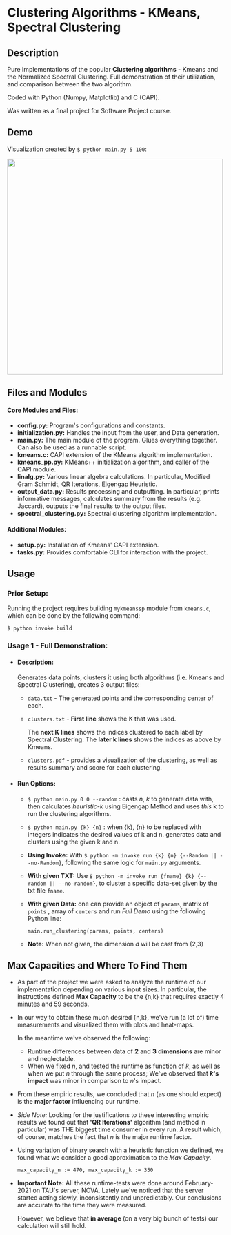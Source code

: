 # Clustering Algorithms - KMeans, Spectral Clustering

## Description
Pure Implementations of the popular **Clustering algorithms** - Kmeans and the 
Normalized Spectral Clustering. 
Full demonstration of their utilization, 
and comparison between the two algorithm.

Coded with Python (Numpy, Matplotlib) and C (CAPI).

Was written as a final project for Software Project course.


  
## Demo
Visualization created by `$ python main.py 5 100`:
  
  <img src="https://i.ibb.co/JxWg536/demo.png" width='500px'>


## Files and Modules
#### Core Modules and Files:
   * **config.py:** Program's configurations and constants.
   * **initialization.py:** Handles the input from the user, and Data generation.
   * **main.py:** The main module of the program. Glues everything together. Can also be used as a runnable script.
   * **kmeans.c:** CAPI extension of the KMeans algorithm implementation.
   * **kmeans_pp.py:** KMeans++ initialization algorithm, and caller of the CAPI module.
   * **linalg.py:** Various linear algebra calculations.
        In particular, Modified Gram Schmidt, QR Iterations, Eigengap Heuristic.
   * **output_data.py:** Results processing and outputting. 
     In particular, prints informative messages,
   calculates summary from the results (e.g. Jaccard), outputs the final results to the output files.
   * **spectral_clustering.py:** Spectral clustering algorithm implementation.
   
#### Additional Modules:
   * **setup.py:**  Installation of Kmeans' CAPI extension.
   * **tasks.py:** Provides comfortable CLI for interaction with the project.


## Usage
### Prior Setup:
   Running the project requires building `mykmeanssp` module from `kmeans.c`, 
   which can be done by the following command:
   
`$ python invoke build`


### Usage 1 - Full Demonstration:
 - #### Description:
   Generates data points, clusters it using both algorithms (i.e. Kmeans and Spectral Clustering), 
   creates 3 output files:
   - `data.txt` - The generated points and the corresponding center of each. 
   - `clusters.txt` - **First line** shows the K that was used. 
     
     The **next K lines** shows the indices clustered to each label by Spectral Clustering. 
     The **later k lines** shows the indices as above by Kmeans.
   - `clusters.pdf` - provides a visualization of the clustering, as well as results summary and score for each clustering.
 - #### Run Options:
    - `$ python main.py 0 0 --random` : casts *n*, *k* to generate data with, 
      then calculates *heuristic-k* using Eigengap Method and uses *this* k to run the clustering algorithms.
    - `$ python main.py {k} {n}` : when {k}, {n} to be replaced with integers indicates the desired values of k and n.
    generates data and clusters using the given k and n.
    - **Using Invoke:** With `$ python -m invoke run {k} {n} {--Random || --no-Random}`, 
      following the same logic for `main.py` arguments.
    - **With given TXT:** Use `$ python -m invoke run {fname} {k} {--random || --no-random}`, to cluster a specific data-set given by the txt file `fname`. 
    - **With given Data:** one can provide an object of `params`, 
      matrix of `points` , array of `centers` and run *Full Demo* using the following Python line: 
      
        `main.run_clustering(params, points, centers)`
      

    - **Note:** When not given, the dimension *d* will be cast from {2,3}
   
## Max Capacities and Where To Find Them
 - As part of the project we were asked to analyze the runtime of our implementation depending on various input sizes.
   In particular, the instructions defined **Max Capacity** to be the {n,k} that requires exactly 4 minutes and 59 seconds.
 - In our way to obtain these much desired {n,k}, we've run (a lot of) time measurements and visualized them with plots and heat-maps.
   
   In the meantime we've observed the following:
   - Runtime differences between data of **2** and **3** **dimensions** are minor and neglectable.
   - When we fixed *n*, and tested the runtime as function of *k*, as well as when we put *n* through the same process;
     We've observed that ***k*'s impact** was minor in comparison to *n*'s impact.
  - From these empiric results, we concluded that *n* (as one should expect) is the **major factor** influencing our runtime.
  - *Side Note:* Looking for the justifications to these interesting empiric results we found out that **'QR Iterations'** algorithm (and method in particular) was 
    THE biggest time consumer in every run. A result which, of course, matches the fact that *n* is the major runtime factor. 
  - Using variation of binary search with a heuristic function we defined, we found what we consider a good approximation to the *Max Capacity*. 
    
    `max_capacity_n := 470, max_capacity_k := 350`
  - **Important Note:** All these runtime-tests were done around February-2021 on TAU's server, NOVA. Lately we've noticed that 
    the server started acting slowly, inconsistently and unpredictably. 
    Our conclusions are accurate to the time they were measured. 
    
    However, we believe that **in average** (on a very big bunch of tests) our calculation will still hold.
